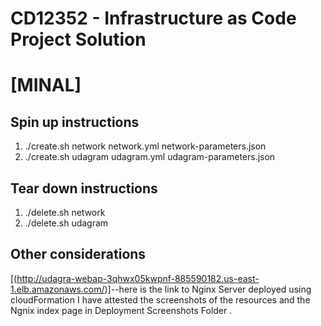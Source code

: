 # CD12352 - Infrastructure as Code Project Solution
# [MINAL]

## Spin up instructions
1) ./create.sh network network.yml network-parameters.json
2) ./create.sh udagram udagram.yml udagram-parameters.json


## Tear down instructions
1) ./delete.sh network
2) ./delete.sh udagram

## Other considerations
[(http://udagra-webap-3qhwx05kwpnf-885590182.us-east-1.elb.amazonaws.com/)]--here is the link to Nginx Server deployed using cloudFormation
I have attested the screenshots of the resources and the Ngnix index page in Deployment Screenshots Folder .

